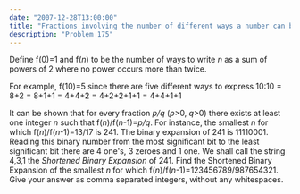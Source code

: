 ```yaml
---
date: "2007-12-28T13:00:00"
title: "Fractions involving the number of different ways a number can be expressed as a sum of powers of 2"
description: "Problem 175"
---
```


Define f(0)=1 and f(<var>n</var>) to be the number of ways to write <var>n</var> as a sum of powers of 2 where no power occurs more than twice. 

For example, f(10)=5 since there are five different ways to express 10:10 = 8+2 = 8+1+1 = 4+4+2 = 4+2+2+1+1 = 4+4+1+1

It can be shown that for every fraction <var>p/q</var> (<var>p</var>>0, <var>q</var>>0) there exists at least one integer <var>n</var> such that f(<var>n</var>)/f(<var>n</var>-1)=<var>p/q</var>.
For instance, the smallest <var>n</var> for which f(<var>n</var>)/f(<var>n</var>-1)=13/17 is 241.
The binary expansion of 241 is 11110001.
Reading this binary number from the most significant bit to the least significant bit there are 4 one's, 3 zeroes and 1 one. We shall call the string 4,3,1 the <span style="font-style:italic;">Shortened Binary Expansion</span> of 241.
Find the Shortened Binary Expansion of the smallest <var>n</var> for which f(<var>n</var>)/f(<var>n</var>-1)=123456789/987654321.
Give your answer as comma separated integers, without any whitespaces.

